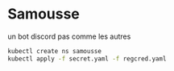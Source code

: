 # Samousse

un bot discord pas comme les autres

```bash
kubectl create ns samousse
kubectl apply -f secret.yaml -f regcred.yaml

```